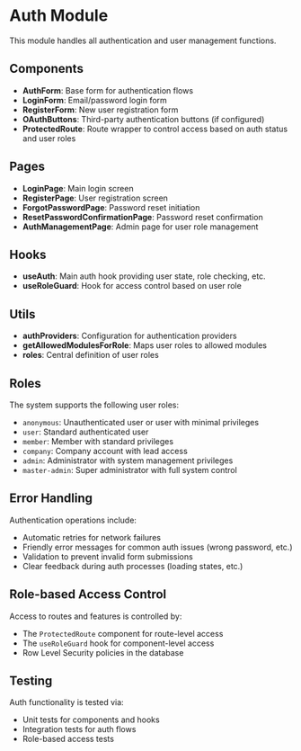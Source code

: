 
# Auth Module

This module handles all authentication and user management functions.

## Components

- **AuthForm**: Base form for authentication flows
- **LoginForm**: Email/password login form
- **RegisterForm**: New user registration form
- **OAuthButtons**: Third-party authentication buttons (if configured)
- **ProtectedRoute**: Route wrapper to control access based on auth status and user roles

## Pages

- **LoginPage**: Main login screen
- **RegisterPage**: User registration screen
- **ForgotPasswordPage**: Password reset initiation
- **ResetPasswordConfirmationPage**: Password reset confirmation
- **AuthManagementPage**: Admin page for user role management

## Hooks

- **useAuth**: Main auth hook providing user state, role checking, etc.
- **useRoleGuard**: Hook for access control based on user role

## Utils

- **authProviders**: Configuration for authentication providers
- **getAllowedModulesForRole**: Maps user roles to allowed modules
- **roles**: Central definition of user roles

## Roles

The system supports the following user roles:

- `anonymous`: Unauthenticated user or user with minimal privileges
- `user`: Standard authenticated user
- `member`: Member with standard privileges
- `company`: Company account with lead access
- `admin`: Administrator with system management privileges
- `master-admin`: Super administrator with full system control

## Error Handling

Authentication operations include:
- Automatic retries for network failures
- Friendly error messages for common auth issues (wrong password, etc.)
- Validation to prevent invalid form submissions
- Clear feedback during auth processes (loading states, etc.)

## Role-based Access Control

Access to routes and features is controlled by:
- The `ProtectedRoute` component for route-level access
- The `useRoleGuard` hook for component-level access
- Row Level Security policies in the database

## Testing

Auth functionality is tested via:
- Unit tests for components and hooks
- Integration tests for auth flows
- Role-based access tests
